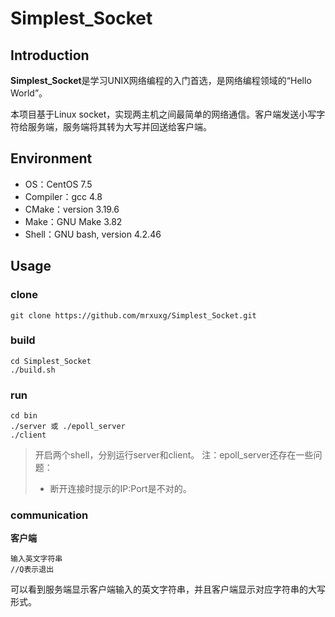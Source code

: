 # Simplest_Socket

## Introduction

**Simplest_Socket**是学习UNIX网络编程的入门首选，是网络编程领域的“Hello World”。

本项目基于Linux socket，实现两主机之间最简单的网络通信。客户端发送小写字符给服务端，服务端将其转为大写并回送给客户端。

## Environment

- OS：CentOS 7.5
- Compiler：gcc 4.8
- CMake：version 3.19.6
- Make：GNU Make 3.82
- Shell：GNU bash, version 4.2.46

## Usage

### clone

```shell
git clone https://github.com/mrxuxg/Simplest_Socket.git
```

### build

```shell
cd Simplest_Socket
./build.sh
```

### run

```shell
cd bin
./server 或 ./epoll_server
./client
```

> 开启两个shell，分别运行server和client。
> 注：epoll_server还存在一些问题：
> - 断开连接时提示的IP:Port是不对的。

### communication

**客户端**

```
输入英文字符串
//Q表示退出
```

可以看到服务端显示客户端输入的英文字符串，并且客户端显示对应字符串的大写形式。
